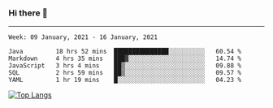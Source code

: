 ### Hi there 👋
---
<!--START_SECTION:waka-->
```text
Week: 09 January, 2021 - 16 January, 2021

Java         18 hrs 52 mins  ███████████████░░░░░░░░░░   60.54 % 
Markdown     4 hrs 35 mins   ███▓░░░░░░░░░░░░░░░░░░░░░   14.74 % 
JavaScript   3 hrs 4 mins    ██▒░░░░░░░░░░░░░░░░░░░░░░   09.88 % 
SQL          2 hrs 59 mins   ██▒░░░░░░░░░░░░░░░░░░░░░░   09.57 % 
YAML         1 hr 19 mins    █░░░░░░░░░░░░░░░░░░░░░░░░   04.23 % 
```
<!--END_SECTION:waka-->

[![Top Langs](https://github-readme-stats.vercel.app/api/top-langs/?username=HyunAh-iia&layout=compact)](https://github.com/anuraghazra/github-readme-stats)
<!--
**HyunAh-iia/HyunAh-iia** is a ✨ _special_ ✨ repository because its `README.md` (this file) appears on your GitHub profile.

Here are some ideas to get you started:

- 🔭 I’m currently working on ...
- 🌱 I’m currently learning ...
- 👯 I’m looking to collaborate on ...
- 🤔 I’m looking for help with ...
- 💬 Ask me about ...
- 📫 How to reach me: ...
- 😄 Pronouns: ...
- ⚡ Fun fact: ...
-->
